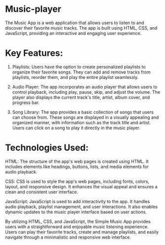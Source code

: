 # Music-player
The Music App is a web application that allows users to listen to and discover their favorite music tracks. The app is built using HTML, CSS, and JavaScript, providing an interactive and engaging user experience.

# Key Features:
1. Playlists:
Users have the option to create personalized playlists to organize their favorite songs. They can add and remove tracks from playlists, reorder them, and play the entire playlist seamlessly.

2. Audio Player:
The app incorporates an audio player that allows users to control playback, including play, pause, skip, and adjust the volume. The player also displays the current track's title, artist, album cover, and progress bar.

3. Song Library:
The app provides a basic collection of songs that users can choose from. These songs are displayed in a visually appealing and organized manner, with information such as the track title and artist. Users can click on a song to play it directly in the music player.

# Technologies Used:

HTML:
The structure of the app's web pages is created using HTML. It includes elements like headings, buttons, lists, and media elements for audio playback.

CSS:
CSS is used to style the app's web pages, including fonts, colors, layout, and responsive design. It enhances the visual appeal and ensures a clean and consistent user interface.

JavaScript:
JavaScript is used to add interactivity to the app. It handles audio playback, playlist management, and user interactions. It also enables dynamic updates to the music player interface based on user actions.

By utilizing HTML, CSS, and JavaScript, the Simple Music App provides users with a straightforward and enjoyable music listening experience. Users can play their favorite tracks, create and manage playlists, and easily navigate through a minimalistic and responsive web interface.







